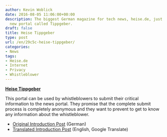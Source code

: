 ```yaml
---
author: Kevin Woblick
date: 2016-08-05 11:06:00+00:00
description: The biggest German magazine for tech news, heise.de, just published a
  new portal called Tippgeber.
draft: false
title: Heise Tippgeber
type: post
url: /en/29c5c-heise-tippgeber/
categories:
- News
tags:
- Heise.de
- Internet
- Privacy
- Whistleblower
---
```


**[Heise Tippgeber](https://www.heise.de/tippgeber/)**

This portal can be used by whistleblowers to submit their critical information to the news portal. They promise that the complete submit process is completely anonymous and they want to prevent to get to know any information about the whistleblower.

  * [Original Introduction Post](https://www.heise.de/tippgeber/vorstellung/) (German)
  * [Translated Introduction Post](https://translate.google.com/translate?hl=en&sl=de&tl=en&u=https%3A%2F%2Fwww.heise.de%2Ftippgeber%2Fvorstellung%2F) (English, Google Translate)
